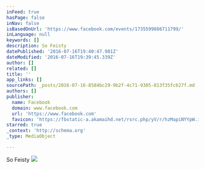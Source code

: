```yaml
---
inFeed: true
hasPage: false
inNav: false
isBasedOnUrl: 'https://www.facebook.com/events/1735599086711799/'
inLanguage: null
keywords: []
description: So Feisty
datePublished: '2016-07-16T19:40:47.981Z'
dateModified: '2016-07-16T19:39:45.339Z'
author: []
related: []
title: ''
app_links: []
sourcePath: _posts/2016-07-16-8584bc29-9b2f-4c71-9305-813f35fc627f.md
authors: []
publisher:
  name: Facebook
  domain: www.facebook.com
  url: 'https://www.facebook.com'
  favicon: 'https://fbstatic-a.akamaihd.net/rsrc.php/yV/r/hzMapiNYYpW.ico'
starred: true
_context: 'http://schema.org'
_type: MediaObject

---
```

So Feisty
![](https://the-grid-user-content.s3-us-west-2.amazonaws.com/0f4751e5-6088-4cc4-89ac-dd4c8728e526.jpg)